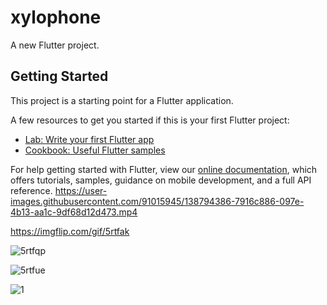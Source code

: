 # xylophone

A new Flutter project.

## Getting Started

This project is a starting point for a Flutter application.

A few resources to get you started if this is your first Flutter project:

- [Lab: Write your first Flutter app](https://flutter.dev/docs/get-started/codelab)
- [Cookbook: Useful Flutter samples](https://flutter.dev/docs/cookbook)

For help getting started with Flutter, view our
[online documentation](https://flutter.dev/docs), which offers tutorials,
samples, guidance on mobile development, and a full API reference.
https://user-images.githubusercontent.com/91015945/138794386-7916c886-097e-4b13-aa1c-9df68d12d473.mp4


https://imgflip.com/gif/5rtfak


![5rtfqp](https://user-images.githubusercontent.com/91015945/138795472-fbcbdfb7-08b5-436e-be45-68547b7cdfd0.gif)

![5rtfue](https://user-images.githubusercontent.com/91015945/138795554-769e9c48-f036-4430-9ad6-d1c077d25807.gif)



![1](https://user-images.githubusercontent.com/91015945/138795689-b9efbddf-8ad9-4525-9186-f1521dd190c0.jpg)

